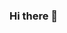 ### Hi there 👋

<!--
**LilaPerez04/LilaPerez04** is a ✨ _special_ ✨ repository because its `README.md` (this file) appears on your GitHub profile.


¡Hola! 
Soy una entusiasta de TI, con interés en QA
He trabajado en pruebas para aplicaciones web, móviles y API, además de bases de datos y automatización de pruebas

#### Dónde me puedes encontrar

- [Correo](mailto:liliana.perezh.05@gmail.com)
- [LinkedIn])(https://www.linkedin.com/in/LilianaPH)
